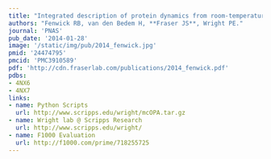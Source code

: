 ```yaml
---
title: "Integrated description of protein dynamics from room-temperature X-ray crystallography and NMR."
authors: "Fenwick RB, van den Bedem H, **Fraser JS**, Wright PE."
journal: 'PNAS'
pub_date: '2014-01-28'
image: '/static/img/pub/2014_fenwick.jpg'
pmid: '24474795'
pmcid: 'PMC3910589'
pdf: 'http://cdn.fraserlab.com/publications/2014_fenwick.pdf'
pdbs:
- 4NX6
- 4NX7
links:
- name: Python Scripts
  url: http://www.scripps.edu/wright/mcOPA.tar.gz
- name: Wright lab @ Scripps Research
  url: http://www.scripps.edu/wright/
- name: F1000 Evaluation
  url: http://f1000.com/prime/718255725
---
```

